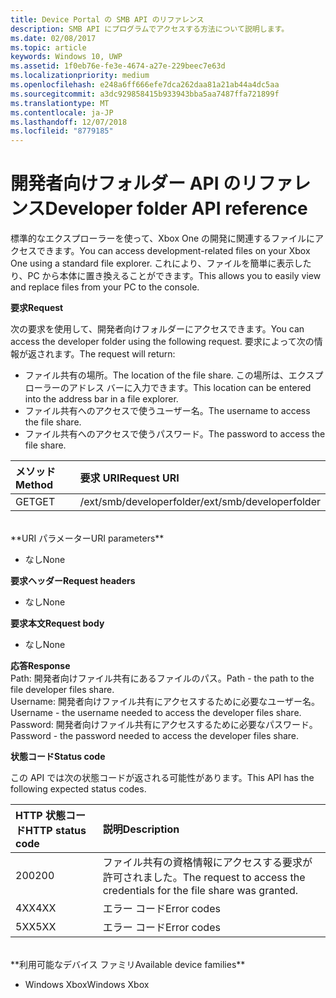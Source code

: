 ```yaml
---
title: Device Portal の SMB API のリファレンス
description: SMB API にプログラムでアクセスする方法について説明します。
ms.date: 02/08/2017
ms.topic: article
keywords: Windows 10, UWP
ms.assetid: 1f0eb76e-fe3e-4674-a27e-229beec7e63d
ms.localizationpriority: medium
ms.openlocfilehash: e248a6ff666efe7dca262daa81a21ab44a4dc5aa
ms.sourcegitcommit: a3dc929858415b933943bba5aa7487ffa721899f
ms.translationtype: MT
ms.contentlocale: ja-JP
ms.lasthandoff: 12/07/2018
ms.locfileid: "8779185"
---
```

# <a name="developer-folder-api-reference"></a><span data-ttu-id="dc7ec-104">開発者向けフォルダー API のリファレンス</span><span class="sxs-lookup"><span data-stu-id="dc7ec-104">Developer folder API reference</span></span>   
<span data-ttu-id="dc7ec-105">標準的なエクスプローラーを使って、Xbox One の開発に関連するファイルにアクセスできます。</span><span class="sxs-lookup"><span data-stu-id="dc7ec-105">You can access development-related files on your Xbox One using a standard file explorer.</span></span> <span data-ttu-id="dc7ec-106">これにより、ファイルを簡単に表示したり、PC から本体に置き換えることができます。</span><span class="sxs-lookup"><span data-stu-id="dc7ec-106">This allows you to easily view and replace files from your PC to the console.</span></span>

**<span data-ttu-id="dc7ec-107">要求</span><span class="sxs-lookup"><span data-stu-id="dc7ec-107">Request</span></span>**

<span data-ttu-id="dc7ec-108">次の要求を使用して、開発者向けフォルダーにアクセスできます。</span><span class="sxs-lookup"><span data-stu-id="dc7ec-108">You can access the developer folder using the following request.</span></span> <span data-ttu-id="dc7ec-109">要求によって次の情報が返されます。</span><span class="sxs-lookup"><span data-stu-id="dc7ec-109">The request will return:</span></span>    
* <span data-ttu-id="dc7ec-110">ファイル共有の場所。</span><span class="sxs-lookup"><span data-stu-id="dc7ec-110">The location of the file share.</span></span> <span data-ttu-id="dc7ec-111">この場所は、エクスプローラーのアドレス バーに入力できます。</span><span class="sxs-lookup"><span data-stu-id="dc7ec-111">This location can be entered into the address bar in a file explorer.</span></span>
* <span data-ttu-id="dc7ec-112">ファイル共有へのアクセスで使うユーザー名。</span><span class="sxs-lookup"><span data-stu-id="dc7ec-112">The username to access the file share.</span></span>
* <span data-ttu-id="dc7ec-113">ファイル共有へのアクセスで使うパスワード。</span><span class="sxs-lookup"><span data-stu-id="dc7ec-113">The password to access the file share.</span></span>

<span data-ttu-id="dc7ec-114">メソッド</span><span class="sxs-lookup"><span data-stu-id="dc7ec-114">Method</span></span>      | <span data-ttu-id="dc7ec-115">要求 URI</span><span class="sxs-lookup"><span data-stu-id="dc7ec-115">Request URI</span></span>
:------     | :-----
<span data-ttu-id="dc7ec-116">GET</span><span class="sxs-lookup"><span data-stu-id="dc7ec-116">GET</span></span> | <span data-ttu-id="dc7ec-117">/ext/smb/developerfolder</span><span class="sxs-lookup"><span data-stu-id="dc7ec-117">/ext/smb/developerfolder</span></span>
<br />
**<span data-ttu-id="dc7ec-118">URI パラメーター</span><span class="sxs-lookup"><span data-stu-id="dc7ec-118">URI parameters</span></span>**

- <span data-ttu-id="dc7ec-119">なし</span><span class="sxs-lookup"><span data-stu-id="dc7ec-119">None</span></span>

**<span data-ttu-id="dc7ec-120">要求ヘッダー</span><span class="sxs-lookup"><span data-stu-id="dc7ec-120">Request headers</span></span>**

- <span data-ttu-id="dc7ec-121">なし</span><span class="sxs-lookup"><span data-stu-id="dc7ec-121">None</span></span>

**<span data-ttu-id="dc7ec-122">要求本文</span><span class="sxs-lookup"><span data-stu-id="dc7ec-122">Request body</span></span>**

- <span data-ttu-id="dc7ec-123">なし</span><span class="sxs-lookup"><span data-stu-id="dc7ec-123">None</span></span>

**<span data-ttu-id="dc7ec-124">応答</span><span class="sxs-lookup"><span data-stu-id="dc7ec-124">Response</span></span>**   
<span data-ttu-id="dc7ec-125">Path: 開発者向けファイル共有にあるファイルのパス。</span><span class="sxs-lookup"><span data-stu-id="dc7ec-125">Path - the path to the file developer files share.</span></span>   
<span data-ttu-id="dc7ec-126">Username: 開発者向けファイル共有にアクセスするために必要なユーザー名。</span><span class="sxs-lookup"><span data-stu-id="dc7ec-126">Username - the username needed to access the developer files share.</span></span>   
<span data-ttu-id="dc7ec-127">Password: 開発者向けファイル共有にアクセスするために必要なパスワード。</span><span class="sxs-lookup"><span data-stu-id="dc7ec-127">Password - the password needed to access the developer files share.</span></span>   

**<span data-ttu-id="dc7ec-128">状態コード</span><span class="sxs-lookup"><span data-stu-id="dc7ec-128">Status code</span></span>**

<span data-ttu-id="dc7ec-129">この API では次の状態コードが返される可能性があります。</span><span class="sxs-lookup"><span data-stu-id="dc7ec-129">This API has the following expected status codes.</span></span>

<span data-ttu-id="dc7ec-130">HTTP 状態コード</span><span class="sxs-lookup"><span data-stu-id="dc7ec-130">HTTP status code</span></span>      | <span data-ttu-id="dc7ec-131">説明</span><span class="sxs-lookup"><span data-stu-id="dc7ec-131">Description</span></span>
:------     | :-----
<span data-ttu-id="dc7ec-132">200</span><span class="sxs-lookup"><span data-stu-id="dc7ec-132">200</span></span> | <span data-ttu-id="dc7ec-133">ファイル共有の資格情報にアクセスする要求が許可されました。</span><span class="sxs-lookup"><span data-stu-id="dc7ec-133">The request to access the credentials for the file share was granted.</span></span>
<span data-ttu-id="dc7ec-134">4XX</span><span class="sxs-lookup"><span data-stu-id="dc7ec-134">4XX</span></span> | <span data-ttu-id="dc7ec-135">エラー コード</span><span class="sxs-lookup"><span data-stu-id="dc7ec-135">Error codes</span></span>
<span data-ttu-id="dc7ec-136">5XX</span><span class="sxs-lookup"><span data-stu-id="dc7ec-136">5XX</span></span> | <span data-ttu-id="dc7ec-137">エラー コード</span><span class="sxs-lookup"><span data-stu-id="dc7ec-137">Error codes</span></span>
<br />
**<span data-ttu-id="dc7ec-138">利用可能なデバイス ファミリ</span><span class="sxs-lookup"><span data-stu-id="dc7ec-138">Available device families</span></span>**

* <span data-ttu-id="dc7ec-139">Windows Xbox</span><span class="sxs-lookup"><span data-stu-id="dc7ec-139">Windows Xbox</span></span>
